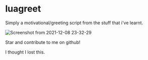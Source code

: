 # luagreet

Simply a motivational/greeting script from the stuff that i've learnt. 

![Screenshot from 2021-12-08 23-32-29](https://user-images.githubusercontent.com/86919729/145217200-0a06c05f-2828-45c3-921e-c1028c29b606.png)

Star and contribute to me on github!

I thought I lost this.
